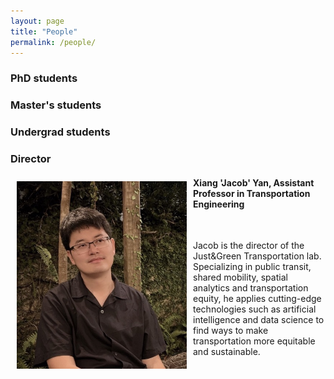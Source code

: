 ```yaml
---
layout: page
title: "People"
permalink: /people/
---
```




### PhD students

### Master's students

### Undergrad students

### Director

<img align="left" width="272" height="300" src="https://github.com/jacobyan0/jacobyan0.github.io/raw/master/images/photos/Yan.jpg" style="vertical-align:middle;margin: 10px 10px"> 

#### Xiang 'Jacob' Yan, Assistant Professor in Transportation Engineering

&nbsp;

Jacob is the director of the Just&Green Transportation lab. Specializing in public transit, shared mobility, spatial analytics and transportation equity, he applies cutting-edge technologies such as artificial intelligence and data science to find ways to make transportation more equitable and sustainable. 
